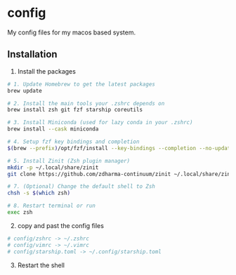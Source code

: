 # config
My config files for my macos based system. 


## Installation
1. Install the packages 

```bash
# 1. Update Homebrew to get the latest packages
brew update

# 2. Install the main tools your .zshrc depends on
brew install zsh git fzf starship coreutils

# 3. Install Miniconda (used for lazy conda in your .zshrc)
brew install --cask miniconda

# 4. Setup fzf key bindings and completion
$(brew --prefix)/opt/fzf/install --key-bindings --completion --no-update-rc

# 5. Install Zinit (Zsh plugin manager)
mkdir -p ~/.local/share/zinit
git clone https://github.com/zdharma-continuum/zinit ~/.local/share/zinit/zinit.git

# 7. (Optional) Change the default shell to Zsh
chsh -s $(which zsh)

# 8. Restart terminal or run
exec zsh
```
2. copy and past the config files
```bash
# config/zshrc -> ~/.zshrc
# config/vimrc -> ~/.vimrc
# config/starship.toml -> ~/.config/starship.toml
```

3. Restart the shell
